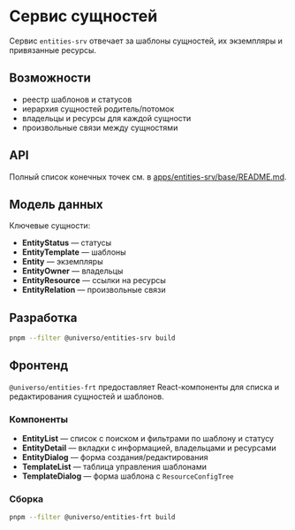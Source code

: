 # Сервис сущностей

Сервис `entities-srv` отвечает за шаблоны сущностей, их экземпляры и привязанные ресурсы.

## Возможности
- реестр шаблонов и статусов
- иерархия сущностей родитель/потомок
- владельцы и ресурсы для каждой сущности
- произвольные связи между сущностями

## API
Полный список конечных точек см. в [apps/entities-srv/base/README.md](../../../../apps/entities-srv/base/README.md).

## Модель данных
Ключевые сущности:
- **EntityStatus** — статусы
- **EntityTemplate** — шаблоны
- **Entity** — экземпляры
- **EntityOwner** — владельцы
- **EntityResource** — ссылки на ресурсы
- **EntityRelation** — произвольные связи

## Разработка
```bash
pnpm --filter @universo/entities-srv build
```

## Фронтенд

`@universo/entities-frt` предоставляет React-компоненты для списка и редактирования сущностей и шаблонов.

### Компоненты
- **EntityList** — список с поиском и фильтрами по шаблону и статусу
- **EntityDetail** — вкладки с информацией, владельцами и ресурсами
- **EntityDialog** — форма создания/редактирования
- **TemplateList** — таблица управления шаблонами
- **TemplateDialog** — форма шаблона с `ResourceConfigTree`

### Сборка
```bash
pnpm --filter @universo/entities-frt build
```
